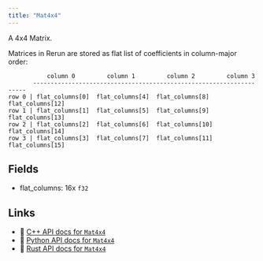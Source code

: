 ```yaml
---
title: "Mat4x4"
---
```


A 4x4 Matrix.

Matrices in Rerun are stored as flat list of coefficients in column-major order:
```text
           column 0         column 1         column 2         column 3
       --------------------------------------------------------------------
row 0 | flat_columns[0]  flat_columns[4]  flat_columns[8]  flat_columns[12]
row 1 | flat_columns[1]  flat_columns[5]  flat_columns[9]  flat_columns[13]
row 2 | flat_columns[2]  flat_columns[6]  flat_columns[10] flat_columns[14]
row 3 | flat_columns[3]  flat_columns[7]  flat_columns[11] flat_columns[15]
```

## Fields

* flat_columns: 16x `f32`

## Links
 * 🌊 [C++ API docs for `Mat4x4`](https://ref.rerun.io/docs/cpp/stable/structrerun_1_1datatypes_1_1Mat4x4.html)
 * 🐍 [Python API docs for `Mat4x4`](https://ref.rerun.io/docs/python/stable/common/datatypes#rerun.datatypes.Mat4x4)
 * 🦀 [Rust API docs for `Mat4x4`](https://docs.rs/rerun/latest/rerun/datatypes/struct.Mat4x4.html)


